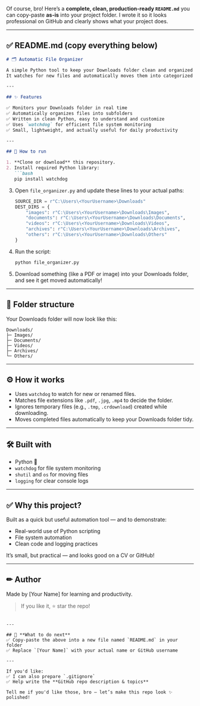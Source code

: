 Of course, bro! Here’s a **complete, clean, production-ready `README.md`** you can copy-paste **as-is** into your project folder.
I wrote it so it looks professional on GitHub and clearly shows what your project does.

---

## ✅ **README.md** (copy everything below)

````markdown
# 🗂 Automatic File Organizer

A simple Python tool to keep your Downloads folder clean and organized in real time.  
It watches for new files and automatically moves them into categorized subfolders (Images, Documents, Videos, Archives, Others) based on file type.

---

## ✨ Features

✅ Monitors your Downloads folder in real time  
✅ Automatically organizes files into subfolders  
✅ Written in clean Python, easy to understand and customize  
✅ Uses `watchdog` for efficient file system monitoring  
✅ Small, lightweight, and actually useful for daily productivity

---

## 🚀 How to run

1. **Clone or download** this repository.
2. Install required Python library:
   ```bash
   pip install watchdog
````

3. Open `file_organizer.py` and update these lines to your actual paths:

   ```python
   SOURCE_DIR = r"C:\Users\<YourUsername>\Downloads"
   DEST_DIRS = {
       "images": r"C:\Users\<YourUsername>\Downloads\Images",
       "documents": r"C:\Users\<YourUsername>\Downloads\Documents",
       "videos": r"C:\Users\<YourUsername>\Downloads\Videos",
       "archives": r"C:\Users\<YourUsername>\Downloads\Archives",
       "others": r"C:\Users\<YourUsername>\Downloads\Others"
   }
   ```
4. Run the script:

   ```bash
   python file_organizer.py
   ```
5. Download something (like a PDF or image) into your Downloads folder, and see it get moved automatically!

---

## 📂 Folder structure

Your Downloads folder will now look like this:

```
Downloads/
├─ Images/
├─ Documents/
├─ Videos/
├─ Archives/
└─ Others/
```

---

## ⚙ How it works

* Uses `watchdog` to watch for new or renamed files.
* Matches file extensions like `.pdf`, `.jpg`, `.mp4` to decide the folder.
* Ignores temporary files (e.g., `.tmp`, `.crdownload`) created while downloading.
* Moves completed files automatically to keep your Downloads folder tidy.

---

## 🛠 Built with

* Python 🐍
* `watchdog` for file system monitoring
* `shutil` and `os` for moving files
* `logging` for clear console logs

---

## ✅ Why this project?

Built as a quick but useful automation tool — and to demonstrate:

* Real-world use of Python scripting
* File system automation
* Clean code and logging practices

It’s small, but practical — and looks good on a CV or GitHub!

---

## ✏ Author

Made by \[Your Name] for learning and productivity.

> If you like it, ⭐️ star the repo!

```

---

## 📌 **What to do next**
✅ Copy-paste the above into a new file named `README.md` in your folder  
✅ Replace `[Your Name]` with your actual name or GitHub username  

---

If you'd like:  
✅ I can also prepare `.gitignore`  
✅ Help write the **GitHub repo description & topics**  

Tell me if you'd like those, bro — let’s make this repo look ✨ polished!
```

